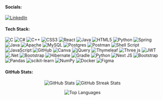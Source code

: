 
#### Socials:
[![LinkedIn](https://img.shields.io/badge/LinkedIn-black.svg?logo=linkedin&logoColor=white)](https://www.linkedin.com/in/kristijan-stojanovski-006b51304/) 

#### Tech Stack:
![C](https://img.shields.io/badge/c-black.svg?style=for-the-badge&logo=c&logoColor=white)
![C#](https://img.shields.io/badge/c%23-black.svg?style=for-the-badge&logo=csharp&logoColor=white)
![C++](https://img.shields.io/badge/c++-black.svg?style=for-the-badge&logo=c%2B%2B&logoColor=white)
![CSS3](https://img.shields.io/badge/css3-black.svg?style=for-the-badge&logo=css3&logoColor=white)
![React](https://img.shields.io/badge/react-black.svg?style=for-the-badge&logo=react&logoColor=white)
![Java](https://img.shields.io/badge/java-black.svg?style=for-the-badge&logo=openjdk&logoColor=white)
![HTML5](https://img.shields.io/badge/html5-black.svg?style=for-the-badge&logo=html5&logoColor=white)
![Python](https://img.shields.io/badge/python-black.svg?style=for-the-badge&logo=python&logoColor=white)
![Spring](https://img.shields.io/badge/spring-black.svg?style=for-the-badge&logo=spring&logoColor=white)
![Java](https://img.shields.io/badge/java-black.svg?style=for-the-badge&logo=openjdk&logoColor=white)
![Apache](https://img.shields.io/badge/apache-black.svg?style=for-the-badge&logo=apache&logoColor=white)
![MySQL](https://img.shields.io/badge/mysql-black.svg?style=for-the-badge&logo=mysql&logoColor=white)
![Postgres](https://img.shields.io/badge/postgres-black.svg?style=for-the-badge&logo=postgresql&logoColor=white)
![Postman](https://img.shields.io/badge/Postman-black.svg?style=for-the-badge&logo=postman&logoColor=white)
![Shell Script](https://img.shields.io/badge/shell_script-black.svg?style=for-the-badge&logo=gnu-bash&logoColor=white)
![JavaScript](https://img.shields.io/badge/javascript-black.svg?style=for-the-badge&logo=javascript&logoColor=white)
![GitHub](https://img.shields.io/badge/github-black.svg?style=for-the-badge&logo=github&logoColor=white)
![Canva](https://img.shields.io/badge/Canva-black.svg?style=for-the-badge&logo=Canva&logoColor=white)
![jQuery](https://img.shields.io/badge/jquery-black.svg?style=for-the-badge&logo=jquery&logoColor=white)
![Thymeleaf](https://img.shields.io/badge/Thymeleaf-black.svg?style=for-the-badge&logo=Thymeleaf&logoColor=white)
![Three js](https://img.shields.io/badge/threejs-black.svg?style=for-the-badge&logo=three.js&logoColor=white)
![JWT](https://img.shields.io/badge/JWT-black.svg?style=for-the-badge&logo=JSON%20web%20tokens)
![.Net](https://img.shields.io/badge/.NET-black.svg?style=for-the-badge&logo=.net&logoColor=white)
![Bootstrap](https://img.shields.io/badge/bootstrap-black.svg?style=for-the-badge&logo=bootstrap&logoColor=white)
![Hibernate](https://img.shields.io/badge/Hibernate-black.svg?style=for-the-badge&logo=Hibernate&logoColor=white)
![Gradle](https://img.shields.io/badge/Gradle-black.svg?style=for-the-badge&logo=Gradle&logoColor=white)
![Python](https://img.shields.io/badge/python-black.svg?style=for-the-badge&logo=python&logoColor=white)
![Next JS](https://img.shields.io/badge/Next-black?style=for-the-badge&logo=next.js&logoColor=white)
![Bootstrap](https://img.shields.io/badge/bootstrap-black.svg?style=for-the-badge&logo=bootstrap&logoColor=white)
![Pandas](https://img.shields.io/badge/pandas-black.svg?style=for-the-badge&logo=pandas&logoColor=white)
![scikit-learn](https://img.shields.io/badge/scikit--learn-black.svg?style=for-the-badge&logo=scikit-learn&logoColor=white)
![NumPy](https://img.shields.io/badge/numpy-black.svg?style=for-the-badge&logo=numpy&logoColor=white) 
![Docker](https://img.shields.io/badge/docker-black.svg?style=for-the-badge&logo=docker&logoColor=white) 
![Figma](https://img.shields.io/badge/figma-black.svg?style=for-the-badge&logo=figma&logoColor=white)


#### GitHub Stats:
<p align="center">
  <img src="https://github-readme-stats.vercel.app/api?username=KikoTheFinker&theme=highcontrast&hide_border=false&include_all_commits=false&count_private=true" alt="GitHub Stats">
  <img src="https://github-readme-streak-stats.herokuapp.com/?user=KikoTheFinker&theme=highcontrast&hide_border=false" alt="GitHub Streak Stats">
</p>

<p align="center">
  <img src="https://github-readme-stats.vercel.app/api/top-langs/?username=KikoTheFinker&theme=highcontrast&hide_border=false&include_all_commits=false&count_private=true&layout=compact" alt="Top Languages">
</p>

